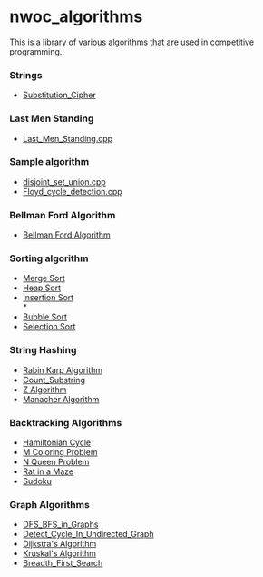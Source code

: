 # nwoc_algorithms
This is a library of various algorithms that are used in competitive programming.



### Strings
* [Substitution_Cipher](https://github.com/NJACKWinterOfCode/nwoc_algorithms/tree/master/Algorithms/Substitution_Cipher)

### Last Men Standing
* [Last_Men_Standing.cpp](Algorithms/Last_Men_Standing)

### Sample algorithm
* [disjoint_set_union.cpp](Algorithms/disjoint_set_union.cpp) <br />
* [Floyd_cycle_detection.cpp](Algorithms/Linked_List/Floyd_cycle_detection.cpp)


### Bellman Ford Algorithm
* [Bellman Ford Algorithm](Bellman_Ford/BellmanFord.cpp)

### Sorting algorithm 
* [Merge Sort](Algorithms/Sorting/merge_sort.cpp) <br/>
* [Heap Sort](Algorithms/Sorting/heap_sort.cpp)<br/>
* [Insertion Sort](Algorithms/Sorting/insertion_sort.cpp) <br/>* 
* [Bubble Sort](Algorithms/Sorting/bubble_sort.cpp) <br/>
* [Selection Sort](Algorithms/Sorting/selection_sort.cpp)

### String Hashing
* [Rabin Karp Algorithm](Algorithms/String_Hashing/rabin_karp.cpp)<br/>
* [Count_Substring](Algorithms/String_Hashing/count_substr.cpp) <br/>
* [Z Algorithm](Algorithms/String_Hashing/z-algorithm.cpp)<br/>
* [Manacher Algorithm](Algorithms/String_Hashing/manacher.cpp) <br/>

### Backtracking Algorithms
* [Hamiltonian Cycle](https://github.com/SubhradeepSS/nwoc_algorithms/blob/master/Algorithms/Backtracking/Hamiltonian%20Cycle.cpp)<br/>
* [M Coloring Problem](https://github.com/SubhradeepSS/nwoc_algorithms/blob/master/Algorithms/Backtracking/M%20Coloring%20Problem.cpp)<br/>
* [N Queen Problem](https://github.com/SubhradeepSS/nwoc_algorithms/blob/master/Algorithms/Backtracking/N%20Queen%20Problem.cpp)<br/>
* [Rat in a Maze](https://github.com/SubhradeepSS/nwoc_algorithms/blob/master/Algorithms/Backtracking/Rat%20in%20a%20Maze.cpp)<br/>
* [Sudoku](https://github.com/SubhradeepSS/nwoc_algorithms/blob/master/Algorithms/Backtracking/Sudoku.cpp)

### Graph Algorithms
* [DFS_BFS_in_Graphs](Algorithms/Graphs/DFS_BFS_in_Graphs.cpp)<br/>
* [Detect_Cycle_In_Undirected_Graph](Algorithms/Graphs/Detect_Cycle_In_Undirected_Graph.cpp)<br/>
* [Dijkstra's Algorithm](https://github.com/NJACKWinterOfCode/nwoc_algorithms/blob/master/Algorithms/Graphs/Dijkstra's%20Algorithm.cpp)<br/>
* [Kruskal's Algorithm](https://github.com/NJACKWinterOfCode/nwoc_algorithms/blob/master/Algorithms/Graphs/Kruskal's%20Algorithm.cpp)<br/>
* [Breadth_First_Search](Algorithms/Graphs/breadth_first_search.cpp)<br/>
